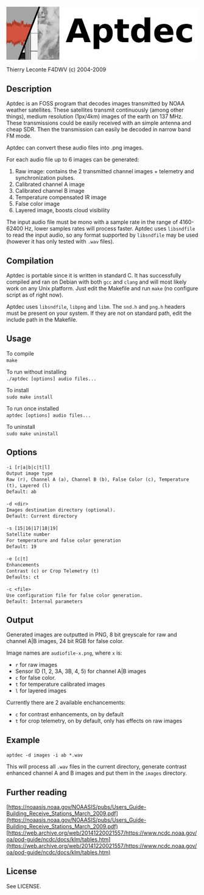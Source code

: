 ![Aptdec logo](textlogo.png)

Thierry Leconte F4DWV (c) 2004-2009

## Description

Aptdec is an FOSS program that decodes images transmitted by NOAA weather satellites. These satellites transmit continuously (among other things), medium resolution (1px/4km) images of the earth on 137 MHz.  
These transmissions could be easily received with an simple antenna and cheap SDR. Then the transmission can easily be decoded in narrow band FM mode.

Aptdec can convert these audio files into .png images.

For each audio file up to 6 images can be generated:

1. Raw image: contains the 2 transmitted channel images + telemetry and synchronization pulses.
2. Calibrated channel A image
3. Calibrated channel B image
4. Temperature compensated IR image
5. False color image
6. Layered image, boosts cloud visibility

The input audio file must be mono with a sample rate in the range of 4160-62400 Hz, lower samples rates will process faster.
Aptdec uses `libsndfile` to read the input audio, so any format supported by `libsndfile` may be used (however it has only tested with `.wav` files).

## Compilation

Aptdec is portable since it is written in standard C.
It has successfully compiled and ran on Debian with both `gcc` and `clang` and will most likely work on any Unix platform.
Just edit the Makefile and run `make` (no configure script as of right now). 

Aptdec uses `libsndfile`, `libpng` and `libm`.
The `snd.h` and `png.h` headers must be present on your system.
If they are not on standard path, edit the include path in the Makefile.

## Usage

To compile  
`make`

To run without installing  
`./aptdec [options] audio files...`

To install  
`sudo make install`

To run once installed  
`aptdec [options] audio files...`

To uninstall  
`sudo make uninstall`

## Options

```
-i [r|a|b|c|t|l]
Output image type
Raw (r), Channel A (a), Channel B (b), False Color (c), Temperature (t), Layered (l)
Default: ab

-d <dir>
Images destination directory (optional).
Default: Current directory

-s [15|16|17|18|19]
Satellite number
For temperature and false color generation
Default: 19

-e [c|t]
Enhancements
Contrast (c) or Crop Telemetry (t)
Defaults: ct

-c <file>
Use configuration file for false color generation.
Default: Internal parameters
```

## Output

Generated images are outputted in PNG, 8 bit greyscale for raw and channel A|B images, 24 bit RGB for false color.

Image names are `audiofile-x.png`, where `x` is:

 - `r` for raw images
 - Sensor ID (1, 2, 3A, 3B, 4, 5) for channel A|B images
 - `c` for false color.
 - `t` for temperature calibrated images
 - `l` for layered images

Currently there are 2 available enchancements:

 - `c` for contrast enhancements, on by default
 - `t` for crop telemetry, on by default, only has effects on raw images

## Example

`aptdec -d images -i ab *.wav`

This will process all `.wav` files in the current directory, generate contrast enhanced channel A and B images and put them in the `images` directory.

## Further reading

[https://noaasis.noaa.gov/NOAASIS/pubs/Users_Guide-Building_Receive_Stations_March_2009.pdf](https://noaasis.noaa.gov/NOAASIS/pubs/Users_Guide-Building_Receive_Stations_March_2009.pdf)  
[https://web.archive.org/web/20141220021557/https://www.ncdc.noaa.gov/oa/pod-guide/ncdc/docs/klm/tables.htm](https://web.archive.org/web/20141220021557/https://www.ncdc.noaa.gov/oa/pod-guide/ncdc/docs/klm/tables.htm)

## License

See LICENSE.